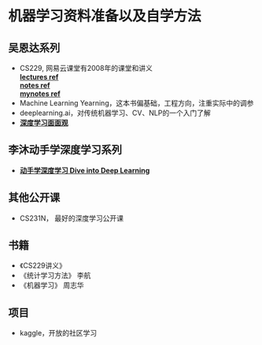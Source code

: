 # 机器学习资料准备以及自学方法
## 吴恩达系列
+ CS229, 网易云课堂有2008年的课堂和讲义 <br>
  __[lectures ref](https://study.163.com/course/courseMain.htm?courseId=1210076550)__ <br>
  __[notes ref](http://www.ai-start.com/ml2014/)__ <br>
  __[mynotes ref](https://github.com/shaotiancai/dlml/blob/master/ML/%E5%90%B4%E6%81%A9%E8%BE%BE%E6%9C%BA%E5%99%A8%E5%AD%A6%E4%B9%A0%E7%AC%94%E8%AE%B0/mynotes.md)__<br>
+ Machine Learning Yearning，这本书偏基础，工程方向，注重实际中的调参
+ deeplearning.ai，对传统机器学习、CV、NLP的一个入门了解
+ __[深度学习面面观](https://www.heywhale.com/mw/project/5e20243e2823a10036b542da)__

## 李沐动手学深度学习系列
+ __[动手学深度学习 Dive into Deep Learning](http://zh.gluon.ai/)__

## 其他公开课
+ CS231N， 最好的深度学习公开课

## 书籍
+ 《CS229讲义》
+ 《统计学习方法》 李航
+ 《机器学习》 周志华

## 项目
+ kaggle，开放的社区学习
